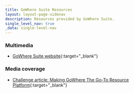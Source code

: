 ```yaml
---
title: GoWhere Suite Resources
layout: layout-page-sidenav
description: Resources provided by GoWhere Suite.
single_level_nav: true
_data: single-level-nav
---
```


### Multimedia

- [GoWhere Suite website](https://www.gowhere.gov.sg/){:target="_blank"}

### Media coverage

- [Challenge article: Making GoWhere The Go-To Resource Platform](https://www.psd.gov.sg/challenge/covid-19/stories/finding-new-ways/making-gowhere-the-go-to-resource-platform){:target="_blank"}
